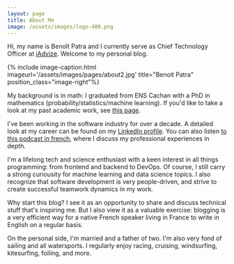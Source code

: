 ```yaml
---
layout: page
title: About Me
image: /assets/images/logo-400.png
---
```


Hi, my name is Benoît Patra and I currently serve as Chief Technology Officer at [iAdvize](https://www.iadvize.com). Welcome to my personal blog.

{% include image-caption.html imageurl='/assets/images/pages/about2.jpg' title="Benoit Patra" position_class="image-right"%}

My background is in math: I graduated from ENS Cachan with a PhD in mathematics (probability/statistics/machine learning). If you'd like to take a look at my past academic work, see [this page](/academic).

I've been working in the software industry for over a decade. A detailed look at my career can be found on my [LinkedIn profile](https://www.linkedin.com/in/benoit-patra/). You can also listen [to this podcast in french](https://podcast.ausha.co/cto-z-1/cto-z-28-benoit-patra-atiadvize-done-is-better-than-perfect), where I discuss my professional experiences in depth.

I'm a lifelong tech and science enthusiast with a keen interest in all things programming: from frontend and backend to DevOps. Of course, I still carry a strong curiousity for machine learning and data science topics. I also recognize that software development is very people-driven, and strive to create successful teamwork dynamics in my work.

Why start this blog? I see it as an opportunity to share and discuss technical stuff that's inspiring me. But I also view it as a valuable exercise: blogging is a very efficient way for a native French speaker living in France to write in English on a regular basis.

On the personal side, I'm married and a father of two. I'm also very fond of sailing and all watersports. I regularly enjoy racing, cruising, windsurfing, kitesurfing, foiling, and more.